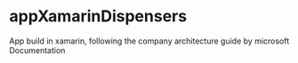 # appXamarinDispensers
App build in xamarin, following the company architecture guide by microsoft Documentation
